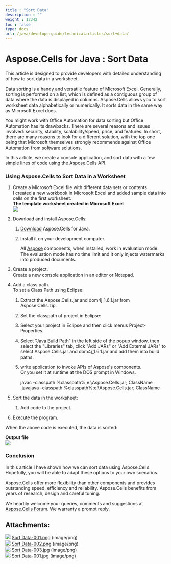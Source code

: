 ```yaml
---
title : "Sort Data" 
description : "" 
weight : 12342 
toc : false
type: docs
url: /java/developerguide/technicalarticles/sort+data/
---
```


# Aspose.Cells for Java : Sort Data


This article is designed to provide developers with detailed understanding of how to sort data in a worksheet.

Data sorting is a handy and versatile feature of Microsoft Excel. Generally, sorting is performed on a list, which is defined as a contiguous group of data where the data is displayed in columns. Aspose.Cells allows you to sort worksheet data alphabetically or numerically. It sorts data in the same way as Microsoft Excel does.

You might work with Office Automation for data sorting but Office Automation has its drawbacks. There are several reasons and issues involved: security, stability, scalability/speed, price, and features. In short, there are many reasons to look for a different solution, with the top one being that Microsoft themselves strongly recommends against Office Automation from software solutions.

In this article, we create a console application, and sort data with a few simple lines of code using the Aspose.Cells API.

### Using Aspose.Cells to Sort Data in a Worksheet

1.  Create a Microsoft Excel file with different data sets or contents.  
    I created a new workbook in Microsoft Excel and added sample data into cells on the first worksheet.  
    **The template worksheet created in Microsoft Excel**  
    ![](https://docs2.aspose.com/cells/java/attachments/5276602/5472608.jpg)
2.  Download and install Aspose.Cells:
    1.  [Download](http://www.aspose.com/community/files/72/java-components/aspose.cells-for-java/default.aspx) Aspose.Cells for Java.
    2.  Install it on your development computer.
        
        All [Aspose](http://www.aspose.com/) components, when installed, work in evaluation mode. The evaluation mode has no time limit and it only injects watermarks into produced documents.
        
3.  Create a project.  
    Create a new console application in an editor or Notepad.
4.  Add a class path.  
    To set a Class Path using Eclipse:
    1.  Extract the Aspose.Cells.jar and dom4j\_1.6.1.jar from Aspose.Cells.zip.
    2.  Set the classpath of project in Eclipse:
    3.  Select your project in Eclipse and then click menus Project-Properties.
    4.  Select "Java Build Path" in the left side of the popup window, then select the "Libraries" tab, click "Add JARs" or "Add External JARs" to select Aspose.Cells.jar and dom4j\_1.6.1.jar and add them into build paths.
    5.  write application to invoke APIs of Aspose's components.  
        Or you set it at runtime at the DOS prompt in Windows.
        
        javac -classpath %classpath%;e:\\Aspose.Cells.jar;  ClassName .javajava -classpath %classpath%;e:\\Aspose.Cells.jar;  ClassName   
        
5.  Sort the data in the worksheet:
    1.  Add code to the project.


1.  Execute the program.

When the above code is executed, the data is sorted:  
  
**Output file**  
![](https://docs2.aspose.com/cells/java/attachments/5276602/5472609.jpg)

### Conclusion

In this article I have shown how we can sort data using Aspose.Cells. Hopefully, you will be able to adapt these options to your own scenarios.

Aspose.Cells offer more flexibility than other components and provides outstanding speed, efficiency and reliability. Aspose.Cells benefits from years of research, design and careful tuning.

We heartily welcome your queries, comments and suggestions at [Aspose.Cells Forum](http://www.aspose.com/community/forums/aspose.cells-product-family/19/showforum.aspx). We warranty a prompt reply.

## Attachments:

![](https://docs2.aspose.com/cells/java/images/icons/bullet_blue.gif) [Sort Data-001.png](https://docs2.aspose.com/cells/java/attachments/5276602/5472619.png) (image/png)  
![](https://docs2.aspose.com/cells/java/images/icons/bullet_blue.gif) [Sort Data-002.png](https://docs2.aspose.com/cells/java/attachments/5276602/5472618.png) (image/png)  
![](https://docs2.aspose.com/cells/java/images/icons/bullet_blue.gif) [Sort Data-003.jpg](https://docs2.aspose.com/cells/java/attachments/5276602/5472609.jpg) (image/png)  
![](https://docs2.aspose.com/cells/java/images/icons/bullet_blue.gif) [Sort Data-001.jpg](https://docs2.aspose.com/cells/java/attachments/5276602/5472608.jpg) (image/png)  

